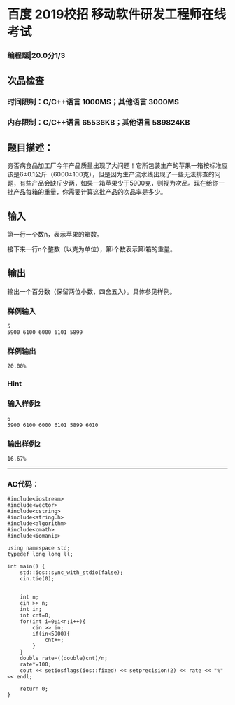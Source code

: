 # 百度 2019校招 移动软件研发工程师在线考试
### 编程题|20.0分1/3
## 次品检查
### 时间限制：C/C++语言 1000MS；其他语言 3000MS
### 内存限制：C/C++语言 65536KB；其他语言 589824KB
## 题目描述：
穷否病食品加工厂今年产品质量出现了大问题！它所包装生产的苹果一箱按标准应该是6±0.1公斤（6000±100克），但是因为生产流水线出现了一些无法排查的问题，有些产品会缺斤少两，如果一箱苹果少于5900克，则视为次品。现在给你一批产品每箱的重量，你需要计算这批产品的次品率是多少。
## 输入
第一行一个数n，表示苹果的箱数。

接下来一行n个整数（以克为单位），第i个数表示第i箱的重量。
## 输出
输出一个百分数（保留两位小数，四舍五入）。具体参见样例。

### 样例输入
	5
	5900 6100 6000 6101 5899
### 样例输出
	20.00%

### Hint
### 输入样例2
	6
	5900 6100 6000 6101 5899 6010

### 输出样例2
	16.67%

----

### AC代码：

	#include<iostream>
	#include<vector>
	#include<cstring>
	#include<string.h>
	#include<algorithm>
	#include<cmath>
	#include<iomanip>
	
	using namespace std;
	typedef long long ll;
	
	int main() {
	    std::ios::sync_with_stdio(false);
	    cin.tie(0);
	
	    
	    int n;
	    cin >> n;
	    int in;
	    int cnt=0;
	    for(int i=0;i<n;i++){
	        cin >> in;
	        if(in<5900){
	            cnt++;
	        }
	    }
	    double rate=((double)cnt)/n;
	    rate*=100;
	    cout << setiosflags(ios::fixed) << setprecision(2) << rate << "%"<< endl;
	
	    return 0;
	}

